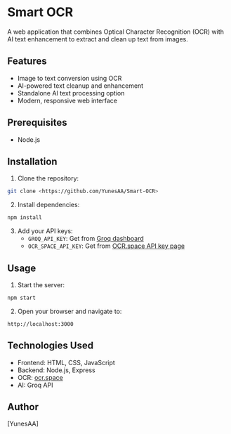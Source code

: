 # Smart OCR

A web application that combines Optical Character Recognition (OCR) with AI text enhancement to extract and clean up text from images.

## Features

- Image to text conversion using OCR
- AI-powered text cleanup and enhancement
- Standalone AI text processing option
- Modern, responsive web interface

## Prerequisites

- Node.js

## Installation

1. Clone the repository:
```bash
git clone <https://github.com/YunesAA/Smart-OCR>
```

2. Install dependencies:
```bash
npm install
```

3. Add your API keys:
    - `GROQ_API_KEY`: Get from [Groq dashboard](https://console.groq.com/keys)
    - `OCR_SPACE_API_KEY`: Get from [OCR.space API key page](https://ocr.space/ocrapi)

## Usage

1. Start the server:
```bash
npm start
```

2. Open your browser and navigate to:
```
http://localhost:3000
```

## Technologies Used

- Frontend: HTML, CSS, JavaScript
- Backend: Node.js, Express
- OCR: [ocr.space](https://ocr.space/)
- AI: Groq API


## Author

[YunesAA]